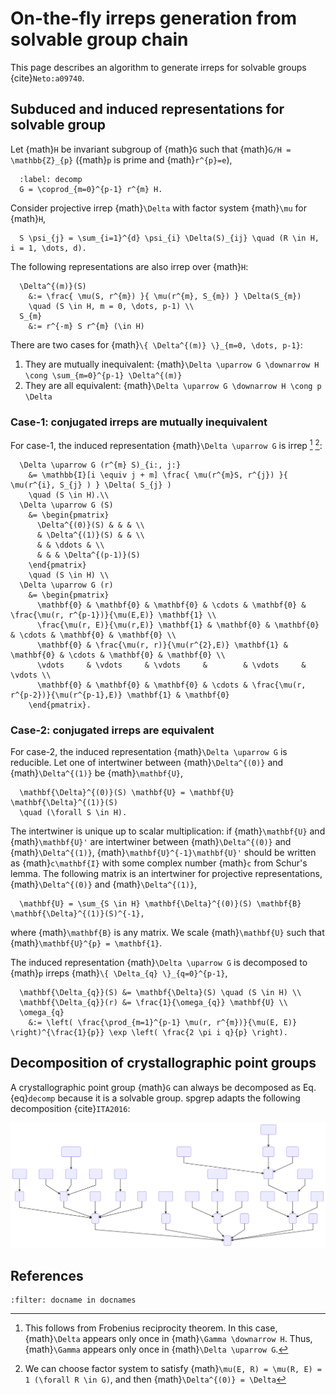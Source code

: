 # On-the-fly irreps generation from solvable group chain

This page describes an algorithm to generate irreps for solvable groups {cite}`Neto:a09740`.

## Subduced and induced representations for solvable group

Let {math}`H` be invariant subgroup of {math}`G` such that {math}`G/H = \mathbb{Z}_{p}` ({math}`p` is prime and {math}`r^{p}=e`),
```{math}
  :label: decomp
  G = \coprod_{m=0}^{p-1} r^{m} H.
```
Consider projective irrep {math}`\Delta` with factor system {math}`\mu` for {math}`H`,
```{math}
  S \psi_{j} = \sum_{i=1}^{d} \psi_{i} \Delta(S)_{ij} \quad (R \in H, i = 1, \dots, d).
```
The following representations are also irrep over {math}`H`:
```{math}
  \Delta^{(m)}(S)
    &:= \frac{ \mu(S, r^{m}) }{ \mu(r^{m}, S_{m}) } \Delta(S_{m})
    \quad (S \in H, m = 0, \dots, p-1) \\
  S_{m}
    &:= r^{-m} S r^{m} (\in H)
```
There are two cases for {math}`\{ \Delta^{(m)} \}_{m=0, \dots, p-1}`:
1. They are mutually inequivalent: {math}`\Delta \uparrow G \downarrow H \cong \sum_{m=0}^{p-1} \Delta^{(m)}`
2. They are all equivalent: {math}`\Delta \uparrow G \downarrow H \cong p \Delta`

### Case-1: conjugated irreps are mutually inequivalent

For case-1, the induced representation {math}`\Delta \uparrow G` is irrep [^footnote1] [^footnote2]:
```{math}
  \Delta \uparrow G (r^{m} S)_{i:, j:}
    &= \mathbb{I}[i \equiv j + m] \frac{ \mu(r^{m}S, r^{j}) }{ \mu(r^{i}, S_{j} ) } \Delta( S_{j} )
    \quad (S \in H).\\
  \Delta \uparrow G (S)
    &= \begin{pmatrix}
      \Delta^{(0)}(S) & & & \\
      & \Delta^{(1)}(S) & & \\
      & & \ddots & \\
      & & & \Delta^{(p-1)}(S)
    \end{pmatrix}
    \quad (S \in H) \\
  \Delta \uparrow G (r)
    &= \begin{pmatrix}
      \mathbf{0} & \mathbf{0} & \mathbf{0} & \cdots & \mathbf{0} & \frac{\mu(r, r^{p-1})}{\mu(E,E)} \mathbf{1} \\
      \frac{\mu(r, E)}{\mu(r,E)} \mathbf{1} & \mathbf{0} & \mathbf{0} & \cdots & \mathbf{0} & \mathbf{0} \\
      \mathbf{0} & \frac{\mu(r, r)}{\mu(r^{2},E)} \mathbf{1} & \mathbf{0} & \cdots & \mathbf{0} & \mathbf{0} \\
      \vdots     & \vdots     & \vdots     &        & \vdots     & \vdots \\
      \mathbf{0} & \mathbf{0} & \mathbf{0} & \cdots & \frac{\mu(r, r^{p-2})}{\mu(r^{p-1},E)} \mathbf{1} & \mathbf{0}
    \end{pmatrix}.
```

### Case-2: conjugated irreps are equivalent

[^footnote1]: This follows from Frobenius reciprocity theorem. In this case, {math}`\Delta` appears only once in {math}`\Gamma \downarrow H`.
Thus, {math}`\Gamma` appears only once in {math}`\Delta \uparrow G`.

[^footnote2]: We can choose factor system to satisfy {math}`\mu(E, R) = \mu(R, E) = 1 (\forall R \in G)`, and then {math}`\Delta^{(0)} = \Delta`

For case-2, the induced representation {math}`\Delta \uparrow G` is reducible.
Let one of intertwiner between {math}`\Delta^{(0)}` and {math}`\Delta^{(1)}` be {math}`\mathbf{U}`,
```{math}
  \mathbf{\Delta}^{(0)}(S) \mathbf{U} = \mathbf{U} \mathbf{\Delta}^{(1)}(S)
  \quad (\forall S \in H).
```
The intertwiner is unique up to scalar multiplication: if {math}`\mathbf{U}` and {math}`\mathbf{U}'` are intertwiner between {math}`\Delta^{(0)}` and {math}`\Delta^{(1)}`, {math}`\mathbf{U}^{-1}\mathbf{U}'` should be written as {math}`c\mathbf{I}` with some complex number {math}`c` from Schur's lemma.
The following matrix is an intertwiner for projective representations, {math}`\Delta^{(0)}` and {math}`\Delta^{(1)}`,
```{math}
  \mathbf{U} = \sum_{S \in H} \mathbf{\Delta}^{(0)}(S) \mathbf{B} \mathbf{\Delta}^{(1)}(S)^{-1},
```
where {math}`\mathbf{B}` is any matrix.
We scale {math}`\mathbf{U}` such that {math}`\mathbf{U}^{p} = \mathbf{1}`.

The induced representation {math}`\Delta \uparrow G` is decomposed to {math}`p` irreps {math}`\{ \Delta_{q} \}_{q=0}^{p-1}`,
```{math}
  \mathbf{\Delta_{q}}(S) &= \mathbf{\Delta}(S) \quad (S \in H) \\
  \mathbf{\Delta_{q}}(r) &= \frac{1}{\omega_{q}} \mathbf{U} \\
  \omega_{q}
    &:= \left( \frac{\prod_{m=1}^{p-1} \mu(r, r^{m})}{\mu(E, E)} \right)^{\frac{1}{p}} \exp \left( \frac{2 \pi i q}{p} \right).
```

## Decomposition of crystallographic point groups

A crystallographic point group {math}`G` can always be decomposed as Eq. {eq}`decomp` because it is a solvable group.
spgrep adapts the following decomposition {cite}`ITA2016`:

![point_group_chain](point_group_chain.mmd.svg)

## References

```{bibliography}
:filter: docname in docnames
```
